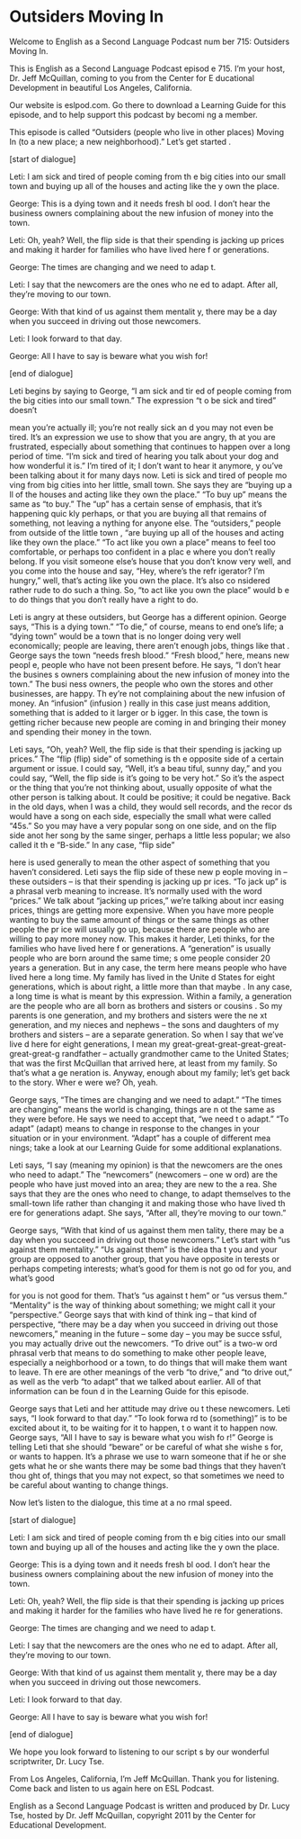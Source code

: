 # Outsiders Moving In

Welcome to English as a Second Language Podcast num ber 715: Outsiders Moving In. 

This is English as a Second Language Podcast episod e 715.  I’m your host, Dr. Jeff McQuillan, coming to you from the Center for E ducational Development in beautiful Los Angeles, California. 

Our website is eslpod.com.  Go there to download a Learning Guide for this episode, and to help support this podcast by becomi ng a member. 

This episode is called “Outsiders (people who live in other places) Moving In (to a new place; a new neighborhood).”  Let’s get started . 

[start of dialogue] 

Leti:  I am sick and tired of people coming from th e big cities into our small town and buying up all of the houses and acting like the y own the place. 

George:  This is a dying town and it needs fresh bl ood.  I don’t hear the business owners complaining about the new infusion of money into the town. 

Leti:  Oh, yeah?  Well, the flip side is that their  spending is jacking up prices and making it harder for families who have lived here f or generations.   

George:  The times are changing and we need to adap t.   

Leti:  I say that the newcomers are the ones who ne ed to adapt.  After all, they’re moving to our town. 

George:  With that kind of us against them mentalit y, there may be a day when you succeed in driving out those newcomers. 

Leti:  I look forward to that day. 

George:  All I have to say is beware what you wish for! 

[end of dialogue] 

Leti begins by saying to George, “I am sick and tir ed of people coming from the big cities into our small town.”  The expression “t o be sick and tired” doesn’t  

mean you’re actually ill; you’re not really sick an d you may not even be tired.  It’s an expression we use to show that you are angry, th at you are frustrated, especially about something that continues to happen  over a long period of time. “I’m sick and tired of hearing you talk about your dog and how wonderful it is.” I’m tired of it; I don’t want to hear it anymore, y ou’ve been talking about it for many days now.  Leti is sick and tired of people mo ving from big cities into her little, small town.  She says they are “buying up a ll of the houses and acting like they own the place.”  “To buy up” means the same as  “to buy.”  The “up” has a certain sense of emphasis, that it’s happening quic kly perhaps, or that you are buying all that remains of something, not leaving a nything for anyone else.  The “outsiders,” people from outside of the little town , “are buying up all of the houses and acting like they own the place.”  “To act like you own a place” means to feel too comfortable, or perhaps too confident in a plac e where you don’t really belong.  If you visit someone else’s house that you  don’t know very well, and you come into the house and say, “Hey, where’s the refr igerator?  I’m hungry,” well, that’s acting like you own the place.  It’s also co nsidered rather rude to do such a thing.  So, “to act like you own the place” would b e to do things that you don’t really have a right to do.   

Leti is angry at these outsiders, but George has a different opinion.  George says, “This is a dying town.”  “To die,” of course,  means to end one’s life; a “dying town” would be a town that is no longer doing very well economically; people are leaving, there aren’t enough jobs, things like that .  George says the town “needs fresh blood.”  “Fresh blood,” here, means new peopl e, people who have not been present before.  He says, “I don’t hear the busines s owners complaining about the new infusion of money into the town.”  The busi ness owners, the people who own the stores and other businesses, are happy.  Th ey’re not complaining about the new infusion of money.  An “infusion” (infusion ) really in this case just means addition, something that is added to it larger or b igger.  In this case, the town is getting richer because new people are coming in and  bringing their money and spending their money in the town. 

Leti says, “Oh, yeah?  Well, the flip side is that their spending is jacking up prices.”  The “flip (flip) side” of something is th e opposite side of a certain argument or issue.  I could say, “Well, it’s a beau tiful, sunny day,” and you could say, “Well, the flip side is it’s going to be very hot.”  So it’s the aspect or the thing that you’re not thinking about, usually opposite of  what the other person is talking about.  It could be positive; it could be negative.   Back in the old days, when I was a child, they would sell records, and the recor ds would have a song on each side, especially the small what were called “45s.”  So you may have a very popular song on one side, and on the flip side anot her song by the same singer, perhaps a little less popular; we also called it th e “B-side.”  In any case, “flip side”  

here is used generally to mean the other aspect of something that you haven’t considered.  Leti says the flip side of these new p eople moving in – these outsiders – is that their spending is jacking up pr ices.  “To jack up” is a phrasal verb meaning to increase.  It’s normally used with the word “prices.”  We talk about “jacking up prices,” we’re talking about incr easing prices, things are getting more expensive.  When you have more people wanting to buy the same amount of things or the same things as other people the pr ice will usually go up, because there are people who are willing to pay more money now.  This makes it harder, Leti thinks, for the families who have lived here f or generations.  A “generation” is usually people who are born around the same time; s ome people consider 20 years a generation.  But in any case, the term here  means people who have lived here a long time.  My family has lived in the Unite d States for eight generations, which is about right, a little more than that maybe .  In any case, a long time is what is meant by this expression.  Within a family,  a generation are the people who are all born as brothers and sisters or cousins .  So my parents is one generation, and my brothers and sisters were the ne xt generation, and my nieces and nephews – the sons and daughters of my brothers  and sisters – are a separate generation.  So when I say that we’ve live d here for eight generations, I mean my great-great-great-great-great-great-great-g randfather – actually grandmother came to the United States; that was the  first McQuillan that arrived here, at least from my family.  So that’s what a ge neration is.  Anyway, enough about my family; let’s get back to the story.  Wher e were we?  Oh, yeah. 

George says, “The times are changing and we need to  adapt.”  “The times are changing” means the world is changing, things are n ot the same as they were before.  He says we need to accept that, “we need t o adapt.”  “To adapt” (adapt) means to change in response to the changes in your situation or in your environment.  “Adapt” has a couple of different mea nings; take a look at our Learning Guide for some additional explanations.   

Leti says, “I say (meaning my opinion) is that the newcomers are the ones who need to adapt.”  The “newcomers” (newcomers – one w ord) are the people who have just moved into an area; they are new to the a rea.  She says that they are the ones who need to change, to adapt themselves to  the small-town life rather than changing it and making those who have lived th ere for generations adapt. She says, “After all, they’re moving to our town.” 

George says, “With that kind of us against them men tality, there may be a day when you succeed in driving out those newcomers.”  Let’s start with “us against them mentality.”  “Us against them” is the idea tha t you and your group are opposed to another group, that you have opposite in terests or perhaps competing interests; what’s good for them is not go od for you, and what’s good  

for you is not good for them.  That’s “us against t hem” or “us versus them.” “Mentality” is the way of thinking about something;  we might call it your “perspective.”  George says that with kind of think ing – that kind of perspective, “there may be a day when you succeed in driving out  those newcomers,” meaning in the future – some day – you may be succe ssful, you may actually drive out the newcomers.  “To drive out” is a two-w ord phrasal verb that means to do something to make other people leave, especially  a neighborhood or a town, to do things that will make them want to leave.  Th ere are other meanings of the verb “to drive,” and “to drive out,” as well as the  verb “to adapt” that we talked about earlier.  All of that information can be foun d in the Learning Guide for this episode. 

George says that Leti and her attitude may drive ou t these newcomers.  Leti says, “I look forward to that day.”  “To look forwa rd to (something)” is to be excited about it, to be waiting for it to happen, t o want it to happen now.  George says, “All I have to say is beware what you wish fo r!”  George is telling Leti that she should “beware” or be careful of what she wishe s for, or wants to happen. It’s a phrase we use to warn someone that if he or she gets what he or she wants there may be some bad things that they haven’t thou ght of, things that you may not expect, so that sometimes we need to be careful  about wanting to change things. 

Now let’s listen to the dialogue, this time at a no rmal speed. 

[start of dialogue] 

Leti:  I am sick and tired of people coming from th e big cities into our small town and buying up all of the houses and acting like the y own the place. 

George:  This is a dying town and it needs fresh bl ood.  I don’t hear the business owners complaining about the new infusion of money into the town. 

Leti:  Oh, yeah?  Well, the flip side is that their  spending is jacking up prices and making it harder for the families who have lived he re for generations.   

George:  The times are changing and we need to adap t.   

Leti:  I say that the newcomers are the ones who ne ed to adapt.  After all, they’re moving to our town. 

George:  With that kind of us against them mentalit y, there may be a day when you succeed in driving out those newcomers.  

 Leti:  I look forward to that day. 

George:  All I have to say is beware what you wish for! 

[end of dialogue] 

We hope you look forward to listening to our script s by our wonderful scriptwriter, Dr. Lucy Tse.   

From Los Angeles, California, I’m Jeff McQuillan.  Thank you for listening.  Come back and listen to us again here on ESL Podcast. 

English as a Second Language Podcast is written and  produced by Dr. Lucy Tse, hosted by Dr. Jeff McQuillan, copyright 2011 by the  Center for Educational Development.

